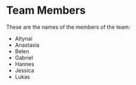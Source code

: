 # Team Members

These are the names of the members of the team:

- Altynai
- Anastasia
- Belen
- Gabriel
- Hannes
- Jessica
- Lukas
